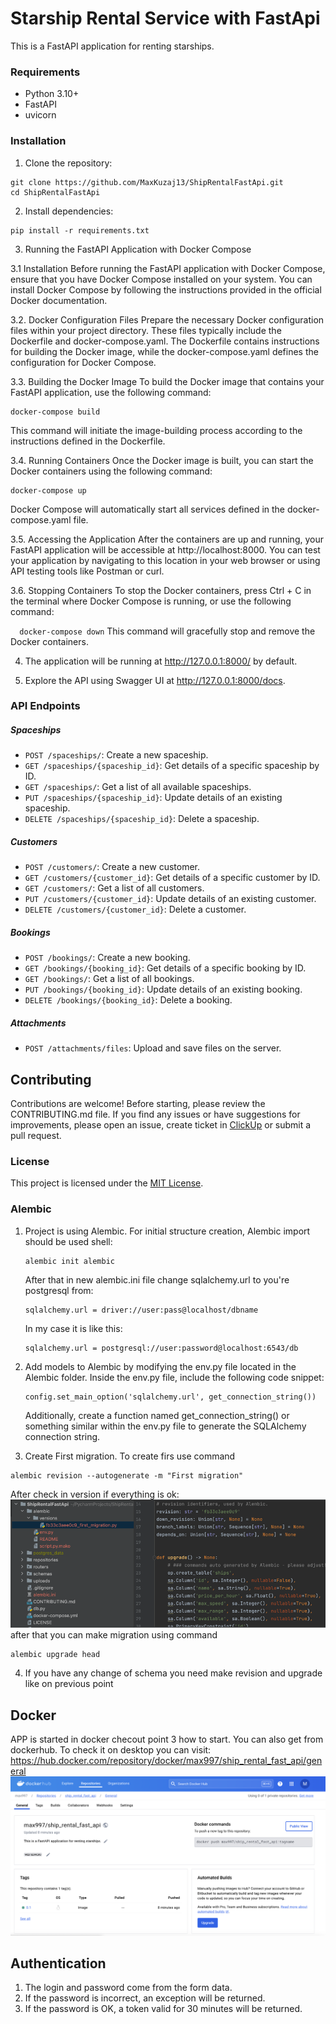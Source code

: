 # Starship Rental Service with FastApi

This is a FastAPI application for renting starships.

### Requirements

- Python 3.10+
- FastAPI
- uvicorn

### Installation

1. Clone the repository:
```shell
git clone https://github.com/MaxKuzaj13/ShipRentalFastApi.git
cd ShipRentalFastApi
```

2. Install dependencies:
```shell
pip install -r requirements.txt
```
3. Running the FastAPI Application with Docker Compose

3.1 Installation
Before running the FastAPI application with Docker Compose, ensure that you have Docker Compose installed on your system. You can install Docker Compose by following the instructions provided in the official Docker documentation.

3.2. Docker Configuration Files
Prepare the necessary Docker configuration files within your project directory. These files typically include the Dockerfile and docker-compose.yaml. The Dockerfile contains instructions for building the Docker image, while the docker-compose.yaml defines the configuration for Docker Compose.

3.3. Building the Docker Image
To build the Docker image that contains your FastAPI application, use the following command:
```shell
docker-compose build
```
This command will initiate the image-building process according to the instructions defined in the Dockerfile.



3.4. Running Containers
Once the Docker image is built, you can start the Docker containers using the following command:

```shell
docker-compose up
```
Docker Compose will automatically start all services defined in the docker-compose.yaml file.

3.5. Accessing the Application
After the containers are up and running, your FastAPI application will be accessible at http://localhost:8000. You can test your application by navigating to this location in your web browser or using API testing tools like Postman or curl.

3.6. Stopping Containers
To stop the Docker containers, press Ctrl + C in the terminal where Docker Compose is running, or use the following command:


`   docker-compose down
`
This command will gracefully stop and remove the Docker containers.

4. The application will be running at http://127.0.0.1:8000/ by default.

5. Explore the API using Swagger UI at http://127.0.0.1:8000/docs.

### API Endpoints

##### Spaceships
- `POST /spaceships/`: Create a new spaceship.
- `GET /spaceships/{spaceship_id}`: Get details of a specific spaceship by ID.
- `GET /spaceships/`: Get a list of all available spaceships.
- `PUT /spaceships/{spaceship_id}`: Update details of an existing spaceship.
- `DELETE /spaceships/{spaceship_id}`: Delete a spaceship.

##### Customers
- `POST /customers/`: Create a new customer.
- `GET /customers/{customer_id}`: Get details of a specific customer by ID.
- `GET /customers/`: Get a list of all customers.
- `PUT /customers/{customer_id}`: Update details of an existing customer.
- `DELETE /customers/{customer_id}`: Delete a customer.

##### Bookings
- `POST /bookings/`: Create a new booking.
- `GET /bookings/{booking_id}`: Get details of a specific booking by ID.
- `GET /bookings/`: Get a list of all bookings.
- `PUT /bookings/{booking_id}`: Update details of an existing booking.
- `DELETE /bookings/{booking_id}`: Delete a booking.

##### Attachments
- `POST /attachments/files`: Upload and save files on the server.

## Contributing

Contributions are welcome! Before starting, please review the CONTRIBUTING.md file. If you find any issues or have suggestions for improvements, please open an issue, create ticket in [ClickUp](https://sharing.clickup.com/9015557545/b/h/6-901504164692-2/bdb3443a77bb105) or submit a pull request.

### License

This project is licensed under the [MIT License](LICENSE).


### Alembic
1. Project is using Alembic. For initial structure creation, Alembic import should be used shell:

    ```shell
    alembic init alembic
    ```

    After that in new alembic.ini file change sqlalchemy.url to you're postgresql from:
    ```shell
    sqlalchemy.url = driver://user:pass@localhost/dbname
    ```
    In my case it is like this:
    
    ```shell
   sqlalchemy.url = postgresql://user:password@localhost:6543/db
    ```
2. Add models to Alembic by modifying the env.py file located in the Alembic folder. Inside the env.py file, include the following code snippet:
   ``` 
   config.set_main_option('sqlalchemy.url', get_connection_string())
   ```
   Additionally, create a function named get_connection_string() or something similar within the env.py file to generate the SQLAlchemy connection string.

3. Create First migration. To create firs use command 
```shell   
alembic revision --autogenerate -m "First migration"
```
After check in version if everything is ok:
![img.png](img/img.png)
after that you can make migration using command
```shell
alembic upgrade head
```
4. If you have any change of schema you need make revision and upgrade like on previous point 


## Docker

APP is started in docker checout point 3 how to start. You can also get from dockerhub.
To check it on desktop you can visit: https://hub.docker.com/repository/docker/max997/ship_rental_fast_api/general
![Dockerhub.png](img%2FDockerhub.png)

## Authentication

1. The login and password come from the form data.
2. If the password is incorrect, an exception will be returned.
3. If the password is OK, a token valid for 30 minutes will be returned.